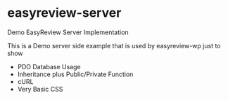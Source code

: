# easyreview-server
Demo EasyReview Server Implementation

This is a Demo server side example that is used by easyreview-wp just to show

* PDO Database Usage
* Inheritance plus Public/Private Function 
* cURL
* Very Basic CSS

